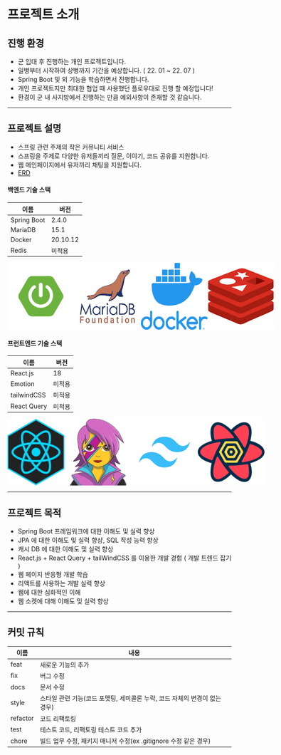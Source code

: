 # 프로젝트 소개
## 진행 환경
* 군 입대 후 진행하는 개인 프로젝트입니다.
* 일병부터 시작하여 상병까지 기간을 예상합니다.
  ( 22. 01 ~ 22. 07 )
* Spring Boot 및 외 기능을 학습하면서 진행합니다.
* 개인 프로젝트지만 최대한 협업 때 사용했던 플로우대로 진행 할 예정입니다!
* 환경이 군 내 사지방에서 진행하는 만큼 예외사항이 존재할 것 같습니다.
* * *
## 프로젝트 설명
* 스프링 관련 주제의 작은 커뮤니티 서비스
* 스프링을 주제로 다양한 유저들끼리 질문, 이야기, 코드 공유를 지원합니다.
* 웹 메인페이지에서 유저끼리 채팅을 지원합니다.
* [ERD](https://www.erdcloud.com/d/dWBeS9XRm4QPefxtJ)
#### 백엔드 기술 스택
|이름|버전|
|---|---|
|Spring Boot|2.4.0|
|MariaDB|15.1|
|Docker|20.10.12|
|Redis|미적용|

<div style="display: flex">
  <img src="./markdown/icons/springBoot.png" height="150px" width="150px">
  <img src="./markdown/icons/mariadb.png" height="150px" width="150px">
  <img src="./markdown/icons/docker.png" height="150px" width="150px">
  <img src="./markdown/icons/redis.png" height="150px" width="150px">
</div>


#### 프런트엔드 기술 스택
|이름|버전|
|---|---|
|React.js|18|
|Emotion|미적용|
|tailwindCSS|미적용|
|React Query|미적용|

<div style="display: flex">
  <img src="./markdown/icons/react.jpeg" height="150px" width="150px">
  <img src="./markdown/icons/emotion.png" height="150px" width="150px">
  <img src="./markdown/icons/tailwind.jpg" height="150px" width="150px">
  <img src="./markdown/icons/react-query.svg" height="150px" width="150px">
</div>


* * *
## 프로젝트 목적
* Spring Boot 프레임워크에 대한 이해도 및 실력 향상
* JPA 에 대한 이해도 및 실력 향상, SQL 작성 능력 향상
* 캐시 DB 에 대한 이해도 및 실력 향상
* React.js + React Query + tailWindCSS 를 이용한 개발 경험 ( 개발 트렌드 잡기 )
* 웹 페이지 반응형 개발 학습
* 리액트를 사용하는 개발 실력 향상
* 웹에 대한 심화적인 이해
* 웹 소켓에 대해 이해도 및 실력 향상
***
## 커밋 규칙
| 이름       | 내용    |
|----------|-------|
| feat     | 새로운 기능의 추가 |
| fix      | 버그 수정 |
| docs     | 문서 수정 |
| style    |   스타일 관련 기능(코드 포맷팅, 세미콜론 누락, 코드 자체의 변경이 없는 경우)    |
| refactor | 코드 리팩토링 |
| test | 테스트 코드, 리팩토링 테스트 코드 추가 |
| chore | 빌드 업무 수정, 패키지 매니저 수정(ex .gitignore 수정 같은 경우) |
